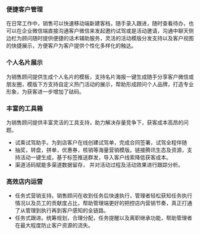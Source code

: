 ### 便捷客户管理  
在日常工作中，销售可以快速移动端新建客档，随手录入跟进，随时查看待办，也可以在企业微信端直接沟通客户微信来发起邀约试驾或是活动邀请，沟通中聊天侧边栏为顾问随时提供便捷的话术辅助服务，灵活的活动模版分发支持以及客户视图的快捷展示，方便客户为客户提供个性化多样化的触达。

### 个人名片展示  
为销售顾问提供生成个人名片的模板，支持名片海报一键生成随手分享客户微信或朋友圈，模版下方支持自定义热门活动的展示，帮助形成顾问个人品牌，打造专业形象，为获客进一步增加了砝码。

### 丰富的工具箱  
为销售顾问提供丰富灵活的工具支持，助力解决存量竞争下，获客成本高昂的问题。
- 试乘试驾助手。为到店客户在线创建试驾单，完成合同签署，试驾全程伴随
- 抽奖，转盘，拼单，优惠券，核销等海量营销模版。链接腾讯生态及资源，支持活动一键生成，基于标签推送群发，导入客户线索降低获客成本。
- 渠道活码赋能多渠道数据留存， 并对活动过程及活动效果进行跟踪分析。

### 高效店内运营  
- 任务式营销支持。销售顾问在收到任务后快速执行，管理者轻松获知任务执行情况以及员工的贡献度占比，帮助管理端更好的把控店内营销节奏，真正打通了从管理到执行再到客户感知的全链路。
- 任务式跟进。统筹规划，合理分配，任务提醒以及离职继承功能，帮助管理者在最大程度防止客户资源的流失。
